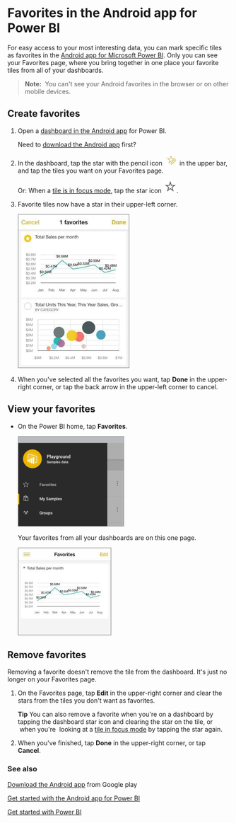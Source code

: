 <properties 
   pageTitle="Favorites in the Android app for Power BI"
   description="Favorites in the Android app for Power BI"
   services="powerbi" 
   documentationCenter="" 
   authors="maggiesMSFT" 
   manager="mblythe" 
   editor=""
   tags=""/>
 
<tags
   ms.service="powerbi"
   ms.devlang="NA"
   ms.topic="article"
   ms.tgt_pltfrm="NA"
   ms.workload="powerbi"
   ms.date="11/24/2015"
   ms.author="maggies"/>
# Favorites in the Android app for Power BI

For easy access to your most interesting data, you can mark specific tiles as favorites in the [Android app for Microsoft Power BI](powerbi-mobile-android-app-get-started.md). Only you can see your Favorites page, where you bring together in one place your favorite tiles from all of your dashboards.

>**Note:**  You can't see your Android favorites in the browser or on other mobile devices.

## Create favorites

1.  Open a [dashboard in the Android app](powerbi-mobile-dashboards-in-the-android-app.md) for Power BI.

    Need to [download the Android app](http://go.microsoft.com/fwlink/?LinkID=544867) first?

2.  In the dashboard, tap the star with the pencil icon ![](media/powerbi-mobile-favorites-in-the-android-app/PBI_Andr_EditFaveIconNew.png) in the upper bar, and tap the tiles you want on your Favorites page.

    Or: When a [tile is in focus mode](powerbi-mobile-tiles-in-the-android-app.md), tap the star icon ![](media/powerbi-mobile-favorites-in-the-android-app/PBI_Andr_FaveStar.png).

3.  Favorite tiles now have a star in their upper-left corner.

    ![](media/powerbi-mobile-favorites-in-the-android-app/PBI_FaveSelect2.png)

4.  When you've selected all the favorites you want, tap **Done** in the upper-right corner, or tap the back arrow in the upper-left corner to cancel.

## View your favorites

-   On the Power BI home, tap **Favorites**. 
      
    ![](media/powerbi-mobile-favorites-in-the-android-app/PBI_Andr_HomeSamplesSm.png)

    Your favorites from all your dashboards are on this one page.

    ![](media/powerbi-mobile-favorites-in-the-android-app/PBI_FavePage2.png)

## Remove favorites

Removing a favorite doesn't remove the tile from the dashboard. It's just no longer on your Favorites page.

1.  On the Favorites page, tap **Edit** in the upper-right corner and clear the stars from the tiles you don't want as favorites.

    **Tip** You can also remove a favorite when you're on a dashboard by tapping the dashboard star icon and clearing the star on the tile, or  when you're  looking at a [tile in focus mode](powerbi-mobile-annotate-and-share-a-tile-from-the-android-app.md) by tapping the star again.

2.  When you've finished, tap **Done** in the upper-right corner, or tap **Cancel**.

### See also

[Download the Android app](http://go.microsoft.com/fwlink/?LinkID=544867) from Google play

[Get started with the Android app for Power BI](powerbi-mobile-android-app-get-started.md)

[Get started with Power BI](powerbi-service-get-started.md)

